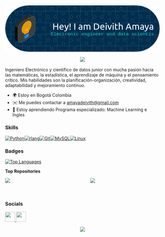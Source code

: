 
![Header](./img/2.png)
<div id="header" align="center">
  <img src="https://media1.giphy.com/media/v1.Y2lkPTc5MGI3NjExbmszbndhM2V5bXF5dHAwenZ3ZzVrZGFhNjFwczJ0MGdtY3liNXVhOCZlcD12MV9pbnRlcm5hbF9naWZfYnlfaWQmY3Q9cw/uHwF4T7IbCp41B5ZVP/giphy.gif" width="200"/>
</div>

Ingeniero Electrónico y científico de datos junior con mucha pasión hacia las matemáticas, la estadística, el aprendizaje de máquina y el pensamiento crítico. Mis habilidades son la planificación-organización, creatividad, adaptabilidad y mejoramiento continuo.

*   🌍  Estoy en Bogotà Colombia
*   ✉️  Me puedes contactar a [amayadeivith@gmail.com](mailto:amayadeivith@gmail.com)
*   🧠  Estoy aprendiendo Programa especializado: Machine Learning e Ingles

### Skills 
<p align="left">
<a href="https://www.python.org/" target="_blank" rel="noreferrer"><img src="https://raw.githubusercontent.com/danielcranney/readme-generator/main/public/icons/skills/python-colored.svg" width="36" height="36" alt="Python" /></a><a href="https://www.r-project.org/" target="_blank" rel="noreferrer"><img src="https://raw.githubusercontent.com/danielcranney/readme-generator/main/public/icons/skills/rlang-colored.svg" width="36" height="36" alt="rlang" /></a><a href="https://git-scm.com/" target="_blank" rel="noreferrer"><img src="https://raw.githubusercontent.com/danielcranney/readme-generator/main/public/icons/skills/git-colored.svg" width="36" height="36" alt="Git" /></a><a href="https://www.mysql.com/" target="_blank" rel="noreferrer"><img src="https://raw.githubusercontent.com/danielcranney/readme-generator/main/public/icons/skills/mysql-colored.svg" width="36" height="36" alt="MySQL" /></a><a href="https://www.linux.org" target="_blank" rel="noreferrer"><img src="https://raw.githubusercontent.com/danielcranney/readme-generator/main/public/icons/skills/linux-colored.svg" width="36" height="36" alt="Linux" /></a>
                    </p>

### Badges

<a href="https://github.com/deivithamaya" align="left"><img src="https://github-readme-stats.vercel.app/api/top-langs/?username=deivithamaya&langs_count=10&title_color=0891b2&text_color=ffffff&icon_color=0891b2&bg_color=1c1917&hide_border=true&locale=en&custom_title=Top%20%Languages" alt="Top Languages" /></a>

<b>Top Repositories</b>

<div width="100%" align="center"><a href="https://github.com/deivithamaya/vision-computacional-detector-de-envases-en-la-basura" align="left"><img align="left" width="45%" src="https://github-readme-stats.vercel.app/api/pin/?username=deivithamaya&repo=vision-computacional-detector-de-envases-en-la-basura&title_color=0891b2&text_color=ffffff&icon_color=0891b2&bg_color=1c1917&hide_border=true&locale=en" /></a><a href="https://github.com/deivithamaya/space_Y" align="right"><img align="right" width="45%" src="https://github-readme-stats.vercel.app/api/pin/?username=deivithamaya&repo=space_Y&title_color=0891b2&text_color=ffffff&icon_color=0891b2&bg_color=1c1917&hide_border=true&locale=en" /></a></div><br /><br /><br />

### Socials
<p align="left"> <a href="https://www.github.com/deivithamaya" target="_blank" rel="noreferrer"> <picture> <source media="(prefers-color-scheme: dark)" srcset="https://raw.githubusercontent.com/danielcranney/readme-generator/main/public/icons/socials/github-dark.svg" /> <source media="(prefers-color-scheme: light)" srcset="https://raw.githubusercontent.com/danielcranney/readme-generator/main/public/icons/socials/github.svg" /> <img src="https://raw.githubusercontent.com/danielcranney/readme-generator/main/public/icons/socials/github.svg" width="32" height="32" /> </picture> </a> <a href="https://www.linkedin.com/in/deivith-amaya-3378b7154" target="_blank" rel="noreferrer"> <picture> <source media="(prefers-color-scheme: dark)" srcset="https://raw.githubusercontent.com/danielcranney/readme-generator/main/public/icons/socials/linkedin-dark.svg" /> <source media="(prefers-color-scheme: light)" srcset="https://raw.githubusercontent.com/danielcranney/readme-generator/main/public/icons/socials/linkedin.svg" /> <img src="https://raw.githubusercontent.com/danielcranney/readme-generator/main/public/icons/socials/linkedin.svg" width="32" height="32" /> </picture> </a></p>

<div id="header" align="center">
  <img src="https://media2.giphy.com/media/v1.Y2lkPTc5MGI3NjExejVjNmlheDQ3OXozejUwZjVtODZnOWl0NmZwajFtcDI5cHM3ZTVueiZlcD12MV9pbnRlcm5hbF9naWZfYnlfaWQmY3Q9cw/RYOjQPwodX67xZW06g/giphy.gif" width="200"/>
</div>